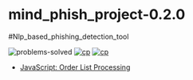 # mind_phish_project-0.2.0
#Nlp_based_phishing_detection_tool

![problems-solved](https://img.shields.io/badge/Problems%20Solved-10/10-1abc9c.svg)
[![cp](https://img.shields.io/badge/also%20see-Competitve%20Programming-1f72ff.svg)](https://github.com/anishLearnsToCode/competitive-programming)
[![cp](https://img.shields.io/badge/also%20see-Other%20Certifications-1f72ff.svg)](https://github.com/anishLearnsToCode/competitive-programming#certifications)

- [JavaScript: Order List Processing](order-list-processing.js)
